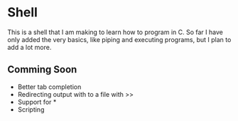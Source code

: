 # Shell
This is a shell that I am making to learn how to program in C.
So far I have only added the very basics, like piping and executing programs, but I plan to add a lot more.

## Comming Soon
+ Better tab completion
+ Redirecting output with to a file with >>
+ Support for *
+ Scripting

